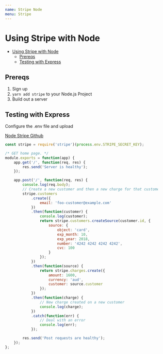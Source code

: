 ```yaml
---
name: Stripe Node
menu: Stripe 
---
```

# Using Stripe with Node

<!-- TOC -->

*   [Using Stripe with Node](#using-stripe-with-node)
    *   [Prereqs](#prereqs)
    *   [Testing with Express](#testing-with-express)

<!-- /TOC -->

## Prereqs

1.  Sign up
2.  `yarn add stripe` to your Node.js Project
3.  Build out a server

## Testing with Express

Configure the .env file and upload

[Node Stripe Github](https://github.com/stripe/stripe-node)

```javascript
const stripe = require('stripe')(process.env.STRIPE_SECRET_KEY);

/* GET home page. */
module.exports = function(app) {
    app.get('/', function(req, res) {
        res.send('Server is healthy');
    });

    app.post('/', function(req, res) {
        console.log(req.body);
        // Create a new customer and then a new charge for that customer:
        stripe.customers
            .create({
                email: 'foo-customer@example.com'
            })
            .then(function(customer) {
                console.log(customer);
                return stripe.customers.createSource(customer.id, {
                    source: {
                        object: 'card',
                        exp_month: 10,
                        exp_year: 2018,
                        number: '4242 4242 4242 4242',
                        cvc: 100
                    }
                });
            })
            .then(function(source) {
                return stripe.charges.create({
                    amount: 1600,
                    currency: 'aud',
                    customer: source.customer
                });
            })
            .then(function(charge) {
                // New charge created on a new customer
                console.log(charge);
            })
            .catch(function(err) {
                // Deal with an error
                console.log(err);
            });

        res.send('Post requests are healthy');
    });
};
```
